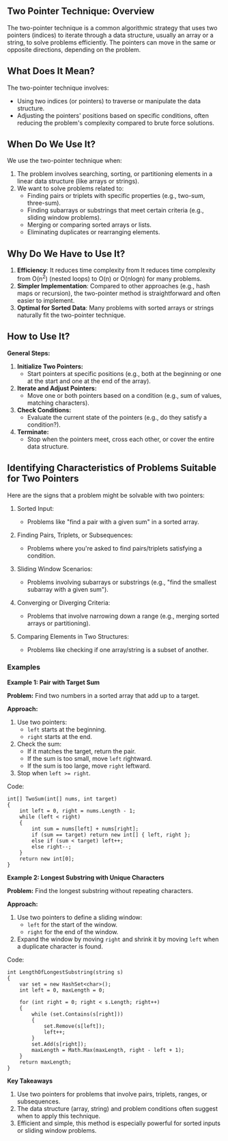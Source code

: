 ## **Two Pointer Technique: Overview**
The two-pointer technique is a common algorithmic strategy that uses two pointers (indices) to iterate through a data structure, usually an array or a string, to solve problems efficiently. The pointers can move in the same or opposite directions, depending on the problem.

## **What Does It Mean?**
The two-pointer technique involves:

- Using two indices (or pointers) to traverse or manipulate the data structure.
- Adjusting the pointers' positions based on specific conditions, often reducing the problem's complexity compared to brute force solutions.

## **When Do We Use It?**
We use the two-pointer technique when:

1. The problem involves searching, sorting, or partitioning elements in a linear data structure (like arrays or strings).
2. We want to solve problems related to:
    - Finding pairs or triplets with specific properties (e.g., two-sum, three-sum).
    - Finding subarrays or substrings that meet certain criteria (e.g., sliding window problems).
    - Merging or comparing sorted arrays or lists.
    - Eliminating duplicates or rearranging elements.

## **Why Do We Have to Use It?**

1. **Efficiency**: It reduces time complexity from It reduces time complexity from O(n<sup>2</sup>) (nested loops) to O(n) or O(nlogn) for many problems.
2. **Simpler Implementation**: Compared to other approaches (e.g., hash maps or recursion), the two-pointer method is straightforward and often easier to implement.
3. **Optimal for Sorted Data**: Many problems with sorted arrays or strings naturally fit the two-pointer technique.

## **How to Use It?**
**General Steps:**
1. **Initialize Two Pointers:**
    - Start pointers at specific positions (e.g., both at the beginning or one at the start and one at the end of the array).
2. **Iterate and Adjust Pointers:**
    - Move one or both pointers based on a condition (e.g., sum of values, matching characters).
3. **Check Conditions:**
    - Evaluate the current state of the pointers (e.g., do they satisfy a condition?).
4. **Terminate:**
    - Stop when the pointers meet, cross each other, or cover the entire data structure.

## **Identifying Characteristics of Problems Suitable for Two Pointers**
Here are the signs that a problem might be solvable with two pointers:

1. Sorted Input:
    - Problems like "find a pair with a given sum" in a sorted array.

2. Finding Pairs, Triplets, or Subsequences:
    - Problems where you're asked to find pairs/triplets satisfying a condition.

3. Sliding Window Scenarios:
    - Problems involving subarrays or substrings (e.g., "find the smallest subarray with a given sum").

4. Converging or Diverging Criteria:
    - Problems that involve narrowing down a range (e.g., merging sorted arrays or partitioning).

5. Comparing Elements in Two Structures:
    - Problems like checking if one array/string is a subset of another.


### **Examples**

**Example 1: Pair with Target Sum**

**Problem:** Find two numbers in a sorted array that add up to a target.

**Approach:**

1. Use two pointers:
    - `left` starts at the beginning.
    - `right` starts at the end.
2. Check the sum:
    - If it matches the target, return the pair.
    - If the sum is too small, move `left` rightward.
    - If the sum is too large, move `right` leftward.
3. Stop when `left >= right`.

Code:

    int[] TwoSum(int[] nums, int target)
    {
        int left = 0, right = nums.Length - 1;
        while (left < right)
        {
            int sum = nums[left] + nums[right];
            if (sum == target) return new int[] { left, right };
            else if (sum < target) left++;
            else right--;
        }
        return new int[0];
    }

**Example 2: Longest Substring with Unique Characters**

**Problem:** Find the longest substring without repeating characters.

**Approach:**

1. Use two pointers to define a sliding window:
    - `left` for the start of the window.
    - `right` for the end of the window.
2. Expand the window by moving `right` and shrink it by moving `left` when a duplicate character is found.

Code:

    int LengthOfLongestSubstring(string s)
    {
        var set = new HashSet<char>();
        int left = 0, maxLength = 0;

        for (int right = 0; right < s.Length; right++)
        {
            while (set.Contains(s[right]))
            {
                set.Remove(s[left]);
                left++;
            }
            set.Add(s[right]);
            maxLength = Math.Max(maxLength, right - left + 1);
        }
        return maxLength;
    }


**Key Takeaways**

1. Use two pointers for problems that involve pairs, triplets, ranges, or subsequences.
2. The data structure (array, string) and problem conditions often suggest when to apply this technique.
3. Efficient and simple, this method is especially powerful for sorted inputs or sliding window problems.